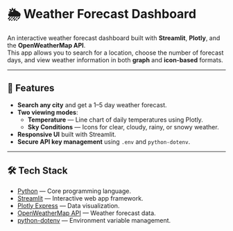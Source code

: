 # 🌦 Weather Forecast Dashboard

An interactive weather forecast dashboard built with **Streamlit**, **Plotly**, and the **OpenWeatherMap API**.  
This app allows you to search for a location, choose the number of forecast days, and view weather information in both **graph** and **icon-based** formats.

---

## 📌 Features

- **Search any city** and get a 1–5 day weather forecast.
- **Two viewing modes**:
  - **Temperature** — Line chart of daily temperatures using Plotly.
  - **Sky Conditions** — Icons for clear, cloudy, rainy, or snowy weather.
- **Responsive UI** built with Streamlit.
- **Secure API key management** using `.env` and `python-dotenv`.

---

## 🛠 Tech Stack

- [Python](https://www.python.org/) — Core programming language.
- [Streamlit](https://streamlit.io/) — Interactive web app framework.
- [Plotly Express](https://plotly.com/python/plotly-express/) — Data visualization.
- [OpenWeatherMap API](https://openweathermap.org/) — Weather forecast data.
- [python-dotenv](https://pypi.org/project/python-dotenv/) — Environment variable management.
